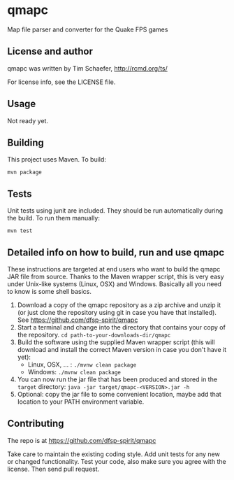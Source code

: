 # qmapc
Map file parser and converter for the Quake FPS games


## License and author

   qmapc was written by Tim Schaefer, http://rcmd.org/ts/
   
   For license info, see the LICENSE file.

## Usage

   Not ready yet.
   

## Building

   This project uses Maven. To build:
   
   `mvn package`
   

## Tests

   Unit tests using junit are included. They should be run automatically during the build. To run them manually:

   `mvn test`
  
## Detailed info on how to build, run and use qmapc

   These instructions are targeted at end users who want to build the qmapc JAR file from source. Thanks to the Maven wrapper script, this is very easy under Unix-like systems (Linux, OSX) and Windows. Basically all you need to know is some shell basics.
  
1. Download a copy of the qmapc repository as a zip archive and unzip it (or just clone the repository using git in case you have that installed). See https://github.com/dfsp-spirit/qmapc
2. Start a terminal and change into the directory that contains your copy of the repository.
`cd path-to-your-downloads-dir/qmapc`
3. Build the software using the supplied Maven wrapper script (this will download and install the correct Maven version in case you don't have it yet):
    * Linux, OSX, ... : `./mvnw clean package`
    * Windows: `./mvnw clean package`
4. You can now run the jar file that has been produced and stored in the `target` directory:
`java -jar target/qmapc-<VERSION>.jar -h`
5. Optional: copy the jar file to some convenient location, maybe add that location to your PATH environment variable.
   

## Contributing

The repo is at https://github.com/dfsp-spirit/qmapc

Take care to maintain the existing coding style. Add unit tests for any new or changed functionality. Test your code, also make sure you agree with the license. Then send pull request.
